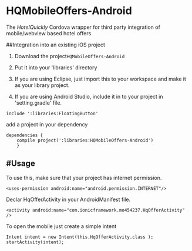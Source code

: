 # HQMobileOffers-Android
The *HotelQuickly* Cordova wrapper for third party integration of mobile/webview based hotel offers

##Integration into an existing iOS project

1) Download the project`HQMobileOffers-Android`

2) Put it into your 'libraries' directory 

3) If you are using Eclipse, just import this to your workspace and make it as your library project.

4) If you are using Android Studio, include it in to your project in 'setting.gradle' file.

```
include ':libraries:FloatingButton'
```
add a project in your dependency

```
dependencies {
    compile project(':libraries:HQMobileOffers-Android')
    }
```

#Usage
---
To use this, make sure that your project has internet permission.
```
<uses-permission android:name="android.permission.INTERNET"/>
```

Declar HqOfferActivity in your AndroidManifest file.

```
<activity android:name="com.ionicframework.mo454237.HqOfferActivity" />
```

To open the mobile just create a simple intent

```
Intent intent = new Intent(this,HqOfferActivity.class );
startActivity(intent);
```


